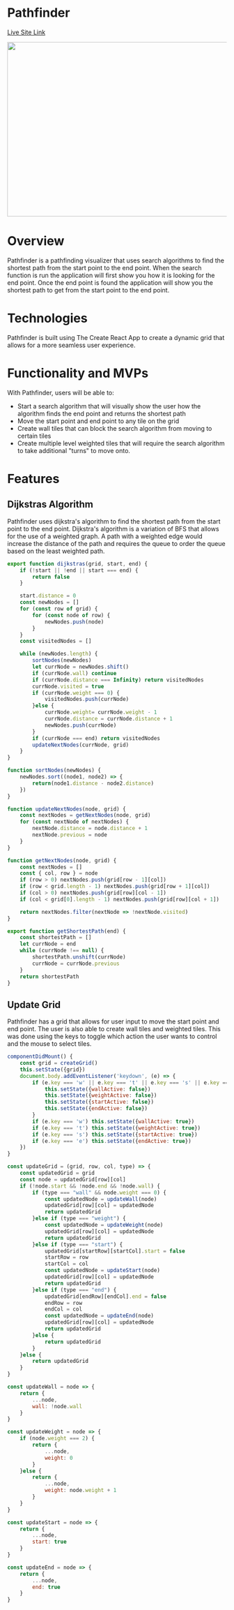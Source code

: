 # Pathfinder

[Live Site Link]()

<img src="src/images/snapshot.JPG" width="800" height="400">

# Overview
Pathfinder is a pathfinding visualizer that uses search algorithms to find the shortest path from the start point to the end point. When the search function is run the application will first show you how it is looking for the end point. Once the end point is found the application will show you the shortest path to get from the start point to the end point.

# Technologies
Pathfinder is built using The Create React App to create a dynamic grid that allows for a more seamless user experience.

# Functionality and MVPs
With Pathfinder, users will be able to:

- Start a search algorithm that will visually show the user how the algorithm finds the end point and returns the shortest path
- Move the start point and end point to any tile on the grid
- Create wall tiles that can block the search algorithm from moving to certain tiles
- Create multiple level weighted tiles that will require the search algorithm to take additional "turns" to move onto.

# Features
## Dijkstras Algorithm

Pathfinder uses dijkstra's algorithm to find the shortest path from the start point to the end point. Dijkstra's algorithm is a variation of BFS that allows for the use of a weighted graph. A path with a weighted edge would increase the distance of the path and requires the queue to order the queue based on the least weighted path.

```js
export function dijkstras(grid, start, end) {
    if (!start || !end || start === end) {
        return false
    }

    start.distance = 0
    const newNodes = []
    for (const row of grid) {
        for (const node of row) {
            newNodes.push(node)
        }
    }
    const visitedNodes = []

    while (newNodes.length) {
        sortNodes(newNodes)
        let currNode = newNodes.shift()
        if (currNode.wall) continue
        if (currNode.distance === Infinity) return visitedNodes
        currNode.visited = true
        if (currNode.weight === 0) {
            visitedNodes.push(currNode)
        }else {
            currNode.weight= currNode.weight - 1
            currNode.distance = currNode.distance + 1
            newNodes.push(currNode)
        }
        if (currNode === end) return visitedNodes
        updateNextNodes(currNode, grid)
    }
}

function sortNodes(newNodes) {
    newNodes.sort((node1, node2) => {
        return(node1.distance - node2.distance)
    })
}

function updateNextNodes(node, grid) {
    const nextNodes = getNextNodes(node, grid)
    for (const nextNode of nextNodes) {
        nextNode.distance = node.distance + 1
        nextNode.previous = node
    }
}

function getNextNodes(node, grid) {
    const nextNodes = []
    const { col, row } = node
    if (row > 0) nextNodes.push(grid[row - 1][col])
    if (row < grid.length - 1) nextNodes.push(grid[row + 1][col])
    if (col > 0) nextNodes.push(grid[row][col - 1])
    if (col < grid[0].length - 1) nextNodes.push(grid[row][col + 1])

    return nextNodes.filter(nextNode => !nextNode.visited)
}

export function getShortestPath(end) {
    const shortestPath = []
    let currNode = end
    while (currNode !== null) {
        shortestPath.unshift(currNode)
        currNode = currNode.previous
    }
    return shortestPath
}
```

## Update Grid

Pathfinder has a grid that allows for user input to move the start point and end point. The user is also able to create wall tiles and weighted tiles. This was done using the keys to toggle which action the user wants to control and the mouse to select tiles.

```js
componentDidMount() {
    const grid = createGrid()
    this.setState({grid})
    document.body.addEventListener('keydown', (e) => {
        if (e.key === 'w' || e.key === 't' || e.key === 's' || e.key === 'e') {
            this.setState({wallActive: false})
            this.setState({weightActive: false})
            this.setState({startActive: false})
            this.setState({endActive: false})
        }
        if (e.key === 'w') this.setState({wallActive: true})
        if (e.key === 't') this.setState({weightActive: true})
        if (e.key === 's') this.setState({startActive: true})
        if (e.key === 'e') this.setState({endActive: true})
    })
}

const updateGrid = (grid, row, col, type) => {
    const updatedGrid = grid
    const node = updatedGrid[row][col]
    if (!node.start && !node.end && !node.wall) {
        if (type === "wall" && node.weight === 0) {
            const updatedNode = updateWall(node)
            updatedGrid[row][col] = updatedNode
            return updatedGrid
        }else if (type === "weight") {
            const updatedNode = updateWeight(node)
            updatedGrid[row][col] = updatedNode
            return updatedGrid
        }else if (type === "start") {
            updatedGrid[startRow][startCol].start = false
            startRow = row
            startCol = col
            const updatedNode = updateStart(node)
            updatedGrid[row][col] = updatedNode
            return updatedGrid
        }else if (type === "end") {
            updatedGrid[endRow][endCol].end = false
            endRow = row
            endCol = col
            const updatedNode = updateEnd(node)
            updatedGrid[row][col] = updatedNode
            return updatedGrid
        }else {
            return updatedGrid
        }
    }else {
        return updatedGrid
    }
}

const updateWall = node => {
    return {
        ...node,
        wall: !node.wall
    } 
}

const updateWeight = node => {
    if (node.weight === 2) {
        return {
            ...node,
            weight: 0
        }
    }else {
        return {
            ...node,
            weight: node.weight + 1
        }
    }
}

const updateStart = node => {
    return {
        ...node,
        start: true
    }
}

const updateEnd = node => {
    return {
        ...node,
        end: true
    }
} 
```